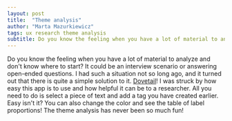 ```yaml
---
layout: post
title:  "Theme analysis"
author: "Marta Mazurkiewicz"
tags: ux research theme analysis
subtitle: Do you know the feeling when you have a lot of material to analyze and don't know where to start?
---
```


Do you know the feeling when you have a lot of material to analyze and don't know where to start? It could be an interview scenario or answering open-ended questions. I had such a situation not so long ago, and it turned out that there is quite a simple solution to it. [Dovetail](https://dovetailapp.com/)! I was struck by how easy this app is to use and how helpful it can be to a researcher. All you need to do is select a piece of text and add a tag you have created earlier. Easy isn't it? You can also change the color and see the table of label proportions! The theme analysis has never been so much fun!
